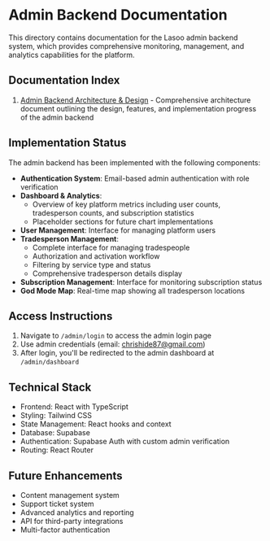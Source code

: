 # Admin Backend Documentation

This directory contains documentation for the Lasoo admin backend system, which provides comprehensive monitoring, management, and analytics capabilities for the platform.

## Documentation Index

1. [Admin Backend Architecture & Design](./admin_backend_architecture.md) - Comprehensive architecture document outlining the design, features, and implementation progress of the admin backend

## Implementation Status

The admin backend has been implemented with the following components:

- **Authentication System**: Email-based admin authentication with role verification
- **Dashboard & Analytics**: 
  - Overview of key platform metrics including user counts, tradesperson counts, and subscription statistics
  - Placeholder sections for future chart implementations
- **User Management**: Interface for managing platform users
- **Tradesperson Management**: 
  - Complete interface for managing tradespeople
  - Authorization and activation workflow
  - Filtering by service type and status
  - Comprehensive tradesperson details display
- **Subscription Management**: Interface for monitoring subscription status
- **God Mode Map**: Real-time map showing all tradesperson locations

## Access Instructions

1. Navigate to `/admin/login` to access the admin login page
2. Use admin credentials (email: chrishide87@gmail.com)
3. After login, you'll be redirected to the admin dashboard at `/admin/dashboard`

## Technical Stack

- Frontend: React with TypeScript
- Styling: Tailwind CSS
- State Management: React hooks and context
- Database: Supabase
- Authentication: Supabase Auth with custom admin verification
- Routing: React Router

## Future Enhancements

- Content management system
- Support ticket system
- Advanced analytics and reporting
- API for third-party integrations
- Multi-factor authentication
